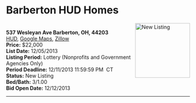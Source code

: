 # Barberton HUD Homes

[<img alt="New Listing" src="https://www.hudhomestore.com/pages/ImageShow.aspx?Case=412-653954" align="right" style="height:150px;">](http://www.hudhomestore.com/Listing/PropertyDetails.aspx?caseNumber=412-653954)  
**537 Wesleyan Ave Barberton, OH, 44203**  
[HUD](http://www.hudhomestore.com/Listing/PropertyDetails.aspx?caseNumber=412-653954), [Google Maps](http://maps.google.com/maps?q=537+Wesleyan+Ave+Barberton%2C+OH%2C+44203), [Zillow](http://www.zillow.com/homes/537+Wesleyan+Ave+Barberton%2C+OH%2C+44203/)  
**Price:** $22,000  
**List Date:** 12/05/2013  
**Listing Period:** Lottery (Nonprofits and Government Agencies Only)  
**Period Deadline:** 12/11/2013 11:59:59 PM  CT  
**Status:** New Listing  
**Bed/Bath:** 3/1.00  
**Bid Open Date:** 12/12/2013

***

